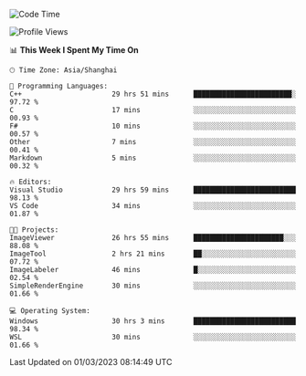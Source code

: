 <!--START_SECTION:waka-->
![Code Time](http://img.shields.io/badge/Code%20Time-714%20hrs%2040%20mins-blue)

![Profile Views](http://img.shields.io/badge/Profile%20Views-1-blue)

📊 **This Week I Spent My Time On** 

```text
🕑︎ Time Zone: Asia/Shanghai

💬 Programming Languages: 
C++                      29 hrs 51 mins      ████████████████████████░   97.72 % 
C                        17 mins             ░░░░░░░░░░░░░░░░░░░░░░░░░   00.93 % 
F#                       10 mins             ░░░░░░░░░░░░░░░░░░░░░░░░░   00.57 % 
Other                    7 mins              ░░░░░░░░░░░░░░░░░░░░░░░░░   00.41 % 
Markdown                 5 mins              ░░░░░░░░░░░░░░░░░░░░░░░░░   00.32 % 

🔥 Editors: 
Visual Studio            29 hrs 59 mins      █████████████████████████   98.13 % 
VS Code                  34 mins             ░░░░░░░░░░░░░░░░░░░░░░░░░   01.87 % 

🐱‍💻 Projects: 
ImageViewer              26 hrs 55 mins      ██████████████████████░░░   88.08 % 
ImageTool                2 hrs 21 mins       ██░░░░░░░░░░░░░░░░░░░░░░░   07.72 % 
ImageLabeler             46 mins             █░░░░░░░░░░░░░░░░░░░░░░░░   02.54 % 
SimpleRenderEngine       30 mins             ░░░░░░░░░░░░░░░░░░░░░░░░░   01.66 % 

💻 Operating System: 
Windows                  30 hrs 3 mins       █████████████████████████   98.34 % 
WSL                      30 mins             ░░░░░░░░░░░░░░░░░░░░░░░░░   01.66 % 
```


 Last Updated on 01/03/2023 08:14:49 UTC
<!--END_SECTION:waka-->